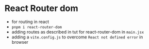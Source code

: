# React Router dom
- for routing in react
- `pnpm i react-router-dom`
- adding routes as described in tut for react-router-dom in `main.jsx`
- adding a `vite.config.js` to overcome `React not defined error` in browser
